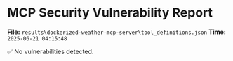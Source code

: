 # MCP Security Vulnerability Report
**File:** `results\dockerized-weather-mcp-server\tool_definitions.json`
**Time:** `2025-06-21 04:15:48`

✅ No vulnerabilities detected.